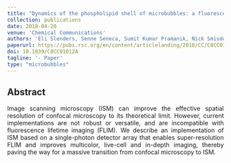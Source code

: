```yaml
---
title: "Dynamics of the phospholipid shell of microbubbles: a fluorescence photoselection and spectral phasor approach"
collection: publications
date: 2018-04-20
venue: 'Chemical Communications'
authors: 'Eli Slenders, Senne Seneca, Sumit Kumar Pramanik, Nick Smisdom, Peter Adriaensens, Anitha Ethirajan, Marcel Ameloot'
paperurl: https://pubs.rsc.org/en/content/articlelanding/2018/CC/C8CC01012A#!divAbstract
doi: 10.1039/C8CC01012A
tagline: '- Paper'
type: "microbubbles"
---
```


<h2> Abstract </h2>
<p align= "justify">
Image scanning microscopy (ISM) can improve the effective spatial resolution of confocal microscopy to its theoretical limit. However, current implementations are not robust or versatile, and are incompatible with fluorescence lifetime imaging (FLIM). We describe an implementation of ISM based on a single-photon detector array that enables super-resolution FLIM and improves multicolor, live-cell and in-depth imaging, thereby paving the way for a massive transition from confocal microscopy to ISM.
